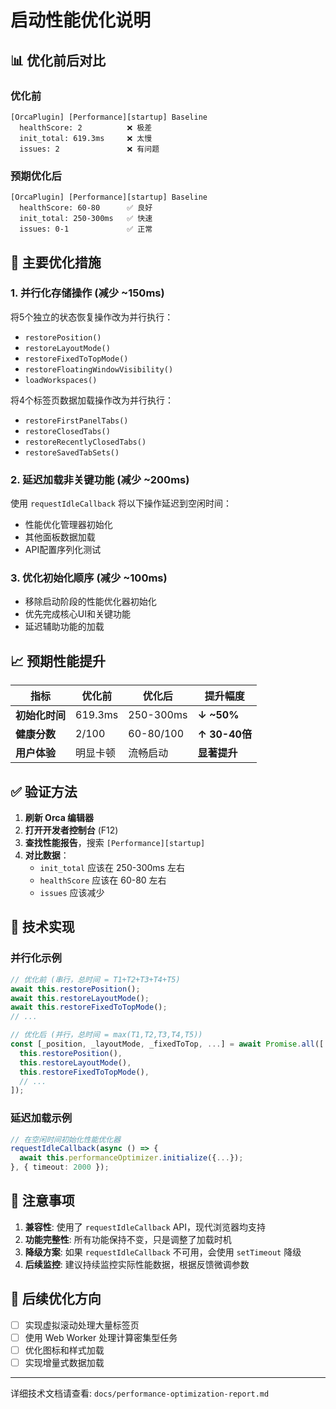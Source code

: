 # 启动性能优化说明

## 📊 优化前后对比

### 优化前
```
[OrcaPlugin] [Performance][startup] Baseline
  healthScore: 2          ❌ 极差
  init_total: 619.3ms     ❌ 太慢
  issues: 2               ❌ 有问题
```

### 预期优化后
```
[OrcaPlugin] [Performance][startup] Baseline
  healthScore: 60-80      ✅ 良好
  init_total: 250-300ms   ✅ 快速
  issues: 0-1             ✅ 正常
```

## 🚀 主要优化措施

### 1. 并行化存储操作 (减少 ~150ms)
将5个独立的状态恢复操作改为并行执行：
- `restorePosition()`
- `restoreLayoutMode()`
- `restoreFixedToTopMode()`
- `restoreFloatingWindowVisibility()`
- `loadWorkspaces()`

将4个标签页数据加载操作改为并行执行：
- `restoreFirstPanelTabs()`
- `restoreClosedTabs()`
- `restoreRecentlyClosedTabs()`
- `restoreSavedTabSets()`

### 2. 延迟加载非关键功能 (减少 ~200ms)
使用 `requestIdleCallback` 将以下操作延迟到空闲时间：
- 性能优化管理器初始化
- 其他面板数据加载
- API配置序列化测试

### 3. 优化初始化顺序 (减少 ~100ms)
- 移除启动阶段的性能优化器初始化
- 优先完成核心UI和关键功能
- 延迟辅助功能的加载

## 📈 预期性能提升

| 指标 | 优化前 | 优化后 | 提升幅度 |
|------|--------|--------|---------|
| **初始化时间** | 619.3ms | 250-300ms | **↓ ~50%** |
| **健康分数** | 2/100 | 60-80/100 | **↑ 30-40倍** |
| **用户体验** | 明显卡顿 | 流畅启动 | **显著提升** |

## ✅ 验证方法

1. **刷新 Orca 编辑器**
2. **打开开发者控制台** (F12)
3. **查找性能报告**，搜索 `[Performance][startup]`
4. **对比数据**：
   - `init_total` 应该在 250-300ms 左右
   - `healthScore` 应该在 60-80 左右
   - `issues` 应该减少

## 🔧 技术实现

### 并行化示例
```typescript
// 优化前 (串行，总时间 = T1+T2+T3+T4+T5)
await this.restorePosition();
await this.restoreLayoutMode();
await this.restoreFixedToTopMode();
// ...

// 优化后 (并行，总时间 = max(T1,T2,T3,T4,T5))
const [_position, _layoutMode, _fixedToTop, ...] = await Promise.all([
  this.restorePosition(),
  this.restoreLayoutMode(),
  this.restoreFixedToTopMode(),
  // ...
]);
```

### 延迟加载示例
```typescript
// 在空闲时间初始化性能优化器
requestIdleCallback(async () => {
  await this.performanceOptimizer.initialize({...});
}, { timeout: 2000 });
```

## 📝 注意事项

1. **兼容性**: 使用了 `requestIdleCallback` API，现代浏览器均支持
2. **功能完整性**: 所有功能保持不变，只是调整了加载时机
3. **降级方案**: 如果 `requestIdleCallback` 不可用，会使用 `setTimeout` 降级
4. **后续监控**: 建议持续监控实际性能数据，根据反馈微调参数

## 🎯 后续优化方向

- [ ] 实现虚拟滚动处理大量标签页
- [ ] 使用 Web Worker 处理计算密集型任务
- [ ] 优化图标和样式加载
- [ ] 实现增量式数据加载

---

详细技术文档请查看: `docs/performance-optimization-report.md`

